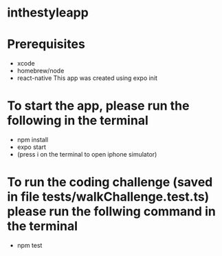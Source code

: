 # inthestyleapp

# Prerequisites
* xcode
* homebrew/node
* react-native
This app was created using expo init

# To start the app, please run the following in the terminal
* npm install
* expo start
* (press i on the terminal to open iphone simulator)

# To run the coding challenge (saved in file __tests__/walkChallenge.test.ts) please run the follwing command in the terminal
* npm test